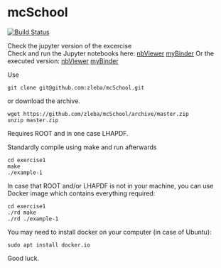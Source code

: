 # mcSchool
[![Build Status](https://travis-ci.org/zleba/mcSchool.svg?branch=master)](https://travis-ci.org/zleba/mcSchool)

Check the jupyter version of the excercise  
Check and run the Jupyter notebooks here: [nbViewer](https://nbviewer.jupyter.org/github/zleba/mcSchool/tree/master/exerciseNb) [myBinder](https://hub.mybinder.org/user/zleba-mcschool-4mdvkssa/tree/exerciseNb)
Or the executed version:  [nbViewer](https://nbviewer.jupyter.org/github/zleba/mcSchool/tree/master/exerciseNbDone) [myBinder](https://hub.mybinder.org/user/zleba-mcschool-4mdvkssa/tree/exerciseNbDone)

Use
```
git clone git@github.com:zleba/mcSchool.git
```

or download the archive.
```
wget https://github.com/zleba/mcSchool/archive/master.zip
unzip master.zip
```
Requires ROOT and in one case LHAPDF.

Standardly compile using make and run afterwards
```
cd exercise1
make
./example-1
```

In case that ROOT and/or LHAPDF is not in your machine, you can use Docker image which contains everything required:
```
cd exercise1
./rd make
./rd ./example-1
```
You may need to install docker on your computer (in case of Ubuntu):

```
sudo apt install docker.io
```
Good luck.
